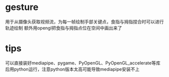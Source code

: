 # gesture
用于从摄像头获取视频流，为每一帧绘制手部关键点，食指与拇指捏合时可以进行轨迹绘制
额外用opengl把食指与拇指点位在空间中画出来了
# tips
可以直接装好mediapipe、pygame、PyOpenGL、PyOpenGL_accelerate等库后用python运行，注意python版本太高可能导致mediapipe安装不上
